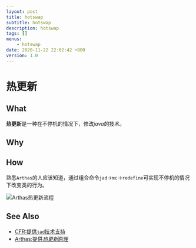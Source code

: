 ```yaml
---
layout: post
title: hotswap
subtitle: hotswap
description: hotswap
tags: []
menus:
    - hotswap
date: 2020-11-22 22:02:42 +800
version: 1.0
---
```

    
# 热更新

## What

**热更新**是一种在不停机的情况下，修改*java*的技术。

## Why

## How

熟悉`Arthas`的人应该知道，通过组合命令`jad`->`mc`->`redefine`可实现不停机的情况下改变类的行为。    

![Arthas热更新流程](http://assets.processon.com/chart_image/5fba6fb90791293c5429cf66.png)


## See Also

* [CFR:提供`jad`技术支持](https://github.com/leibnitz27/cfr)
* [Arthas:提供*热更新*原理](https://arthas.aliyun.com/doc/index.html)